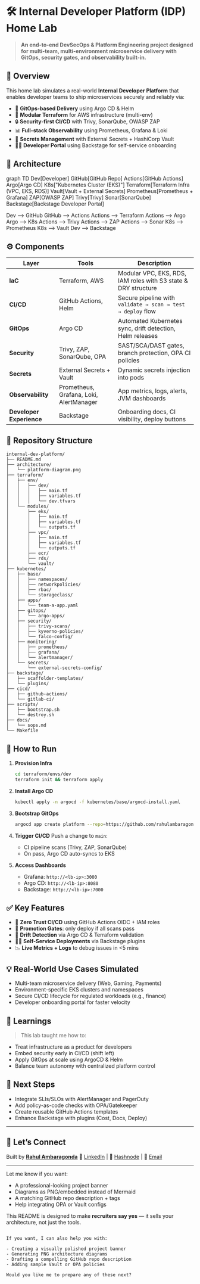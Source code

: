 
# 🛠️ Internal Developer Platform (IDP) Home Lab

> **An end-to-end DevSecOps & Platform Engineering project designed for multi-team, multi-environment microservice delivery with GitOps, security gates, and observability built-in.**

## 📌 Overview

This home lab simulates a real-world **Internal Developer Platform** that enables developer teams to ship microservices securely and reliably via:

* 🔁 **GitOps-based Delivery** using Argo CD & Helm  
* 🧱 **Modular Terraform** for AWS infrastructure (multi-env)  
* 🔒 **Security-first CI/CD** with Trivy, SonarQube, OWASP ZAP  
* 📊 **Full-stack Observability** using Prometheus, Grafana & Loki  
* 🔐 **Secrets Management** with External Secrets + HashiCorp Vault  
* 🧑‍💻 **Developer Portal** using Backstage for self-service onboarding  

## 🧩 Architecture

graph TD
  Dev[Developer]
  GitHub[GitHub Repo]
  Actions[GitHub Actions]
  Argo[Argo CD]
  K8s["Kubernetes Cluster (EKS)"]
  Terraform[Terraform Infra (VPC, EKS, RDS)]
  Vault[Vault + External Secrets]
  Prometheus[Prometheus + Grafana]
  ZAP[OWASP ZAP]
  Trivy[Trivy]
  Sonar[SonarQube]
  Backstage[Backstage Developer Portal]

  Dev --> GitHub
  GitHub --> Actions
  Actions --> Terraform
  Actions --> Argo
  Argo --> K8s
  Actions --> Trivy
  Actions --> ZAP
  Actions --> Sonar
  K8s --> Prometheus
  K8s --> Vault
  Dev --> Backstage


## ⚙️ Components

| Layer                    | Tools                                   | Description                                                    |
| ------------------------ | --------------------------------------- | -------------------------------------------------------------- |
| **IaC**                  | Terraform, AWS                          | Modular VPC, EKS, RDS, IAM roles with S3 state & DRY structure |
| **CI/CD**                | GitHub Actions, Helm                    | Secure pipeline with `validate → scan → test → deploy` flow    |
| **GitOps**               | Argo CD                                 | Automated Kubernetes sync, drift detection, Helm releases      |
| **Security**             | Trivy, ZAP, SonarQube, OPA              | SAST/SCA/DAST gates, branch protection, OPA CI policies        |
| **Secrets**              | External Secrets + Vault                | Dynamic secrets injection into pods                            |
| **Observability**        | Prometheus, Grafana, Loki, AlertManager | App metrics, logs, alerts, JVM dashboards                      |
| **Developer Experience** | Backstage                               | Onboarding docs, CI visibility, deploy buttons                 |

## 📁 Repository Structure

```
internal-dev-platform/
├── README.md
├── architecture/
│   └── platform-diagram.png
├── terraform/
│   ├── env/
│   │   ├── dev/
│   │   │   ├── main.tf
│   │   │   ├── variables.tf
│   │   │   └── dev.tfvars
│   └── modules/
│       ├── eks/
│       │   ├── main.tf
│       │   ├── variables.tf
│       │   └── outputs.tf
│       ├── vpc/
│       │   ├── main.tf
│       │   ├── variables.tf
│       │   └── outputs.tf
│       ├── ecr/
│       ├── rds/
│       └── vault/
├── kubernetes/
│   ├── base/
│   │   ├── namespaces/
│   │   ├── networkpolicies/
│   │   ├── rbac/
│   │   └── storageclass/
│   ├── apps/
│   │   └── team-a-app.yaml
│   ├── gitops/
│   │   └── argo-apps/
│   ├── security/
│   │   ├── trivy-scans/
│   │   ├── kyverno-policies/
│   │   └── falco-config/
│   ├── monitoring/
│   │   ├── prometheus/
│   │   ├── grafana/
│   │   └── alertmanager/
│   └── secrets/
│       └── external-secrets-config/
├── backstage/
│   ├── scaffolder-templates/
│   └── plugins/
├── cicd/
│   ├── github-actions/
│   └── gitlab-ci/
├── scripts/
│   ├── bootstrap.sh
│   └── destroy.sh
├── docs/
│   └── sops.md
└── Makefile

```

## 🚀 How to Run

1. **Provision Infra**

   ```bash
   cd terraform/envs/dev
   terraform init && terraform apply
   ```

2. **Install Argo CD**

   ```bash
   kubectl apply -n argocd -f kubernetes/base/argocd-install.yaml
   ```

3. **Bootstrap GitOps**

   ```bash
   argocd app create platform --repo=https://github.com/rahulambaragonda/idp-home-lab --path=kubernetes/base --dest-server=https://kubernetes.default.svc --dest-namespace=platform
   ```

4. **Trigger CI/CD**
   Push a change to `main`:

   * CI pipeline scans (Trivy, ZAP, SonarQube)
   * On pass, Argo CD auto-syncs to EKS

5. **Access Dashboards**

   * Grafana: `http://<lb-ip>:3000`
   * Argo CD: `http://<lb-ip>:8080`
   * Backstage: `http://<lb-ip>:7000`

## ✅ Key Features

* 🔐 **Zero Trust CI/CD** using GitHub Actions OIDC + IAM roles
* 🧪 **Promotion Gates**: only deploy if all scans pass
* 🧵 **Drift Detection** via Argo CD & Terraform validation
* 🧑‍🔬 **Self-Service Deployments** via Backstage plugins
* 📉 **Live Metrics + Logs** to debug issues in <5 mins

## 💡 Real-World Use Cases Simulated

* Multi-team microservice delivery (Web, Gaming, Payments)
* Environment-specific EKS clusters and namespaces
* Secure CI/CD lifecycle for regulated workloads (e.g., finance)
* Developer onboarding portal for faster velocity

## 🧠 Learnings

> This lab taught me how to:

* Treat infrastructure as a product for developers
* Embed security early in CI/CD (shift left)
* Apply GitOps at scale using ArgoCD & Helm
* Balance team autonomy with centralized platform control

## 🏁 Next Steps

* Integrate SLIs/SLOs with AlertManager and PagerDuty
* Add policy-as-code checks with OPA/Gatekeeper
* Create reusable GitHub Actions templates
* Enhance Backstage with plugins (Cost, Docs, Deploy)

---

## 📢 Let’s Connect

Built by [**Rahul Ambaragonda**](https://www.azuresimplified.com/)
💬 [LinkedIn](#) | 📝 [Hashnode](https://rahulambaragonda.hashnode.dev) | 📧 [Email](mailto:rahulambaragonda0@gmail.com)

---

Let me know if you want:

* A professional-looking project banner
* Diagrams as PNG/embedded instead of Mermaid
* A matching GitHub repo description + tags
* Help integrating OPA or Vault configs

This README is designed to make **recruiters say yes** — it sells your architecture, not just the tools.

```

If you want, I can also help you with:

- Creating a visually polished project banner  
- Generating PNG architecture diagrams  
- Drafting a compelling GitHub repo description  
- Adding sample Vault or OPA policies  

Would you like me to prepare any of these next?
```

